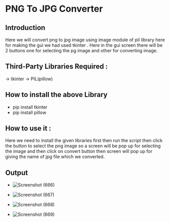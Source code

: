 # PNG To JPG Converter
## Introduction
Here we will convert png to jpg image using image module of pil library here for making the gui we had used tkinter . Here in the gui screen there will be 2 buttons one for selecting the pg image and other for converting image.
## Third-Party Libraries Required :
-> tkinter
-> PIL(pillow)

## How to install the above Library
- pip install tkinter
- pip install pillow


## How to use it :
Here we need to install the given libraries first then run the script then click the button to select the png image so a screen will be pop up for selecting the image and then click on convert button then screen  will pop up for giving the name of jpg file which we converted.

## Output
- ![Screenshot (666)](https://user-images.githubusercontent.com/71593494/124594146-17697e80-de7d-11eb-811e-3e9f691f5787.png)

- ![Screenshot (667)](https://user-images.githubusercontent.com/71593494/124594149-19334200-de7d-11eb-82a8-57b4550bd2e5.png)
- ![Screenshot (668)](https://user-images.githubusercontent.com/71593494/124594159-1c2e3280-de7d-11eb-97d0-02cbe8f86edf.png)
- ![Screenshot (669)](https://user-images.githubusercontent.com/71593494/124594166-1e908c80-de7d-11eb-9317-1e99655b0751.png)

